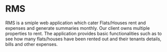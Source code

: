 # RMS
RMS is a smiple web application which cater Flats/Houses rent and expenses and generate summaries monthly. 
Our client owns multiple properties to rent.
The application provides basic functionalities such as to see how many flats/houses have been rented out and their tenants details, bills and other expenses.

